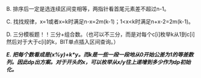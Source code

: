 B. 排序后一定是选连续区间变相等，两指针看首尾元素差不超过n-1。

C. 找找规律，x=1或者x=k时满足n-x=2m(k-1)；1<x<k时满足n+x-2=2m(k-1)。

D. 三分模板题！！三分+组合数。（也可以不三分，而是对每个c[i]枚举k从1到c[i]然后对于大于c[i]的k，BIT单点插入区间查询。）

***E. 把每个数看成是(x%y)+k\*y。而k是一些一段一段地从0开始公差为1的等差数列。因此dp出方案。对于开头的x，可以枚举从x/y往上递增到多少作为dp初始化。***
